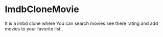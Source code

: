 # ImdbCloneMovie
It is a imbd clone where You can search movies see there rating and add movies to your favorite list .
